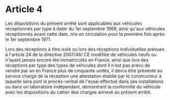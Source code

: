 # Article 4

Les dispositions du présent arrêté sont applicables aux véhicules réceptionnés par type à dater du 1er septembre 1969, ainsi qu'aux véhicules réceptionnés avant cette date, mis en circulation pour la première fois après le 1er septembre 1971.

Lors des réceptions à titre isolé ou lors des réceptions individuelles prévues à l'article 24 de la directive 2007/46/ CE modifiée de véhicules neufs ou n'ayant jamais encore été immatriculés en France, ainsi que lors des réceptions par type des types de véhicules dont il n'est pas prévu de vendre par an en France plus de cinquante unités, il devra être présenté au service chargé de la réception une attestation établie par le constructeur à laquelle sera joint le procès-verbal de l'essai effectué dans ses installations ou dans un laboratoire indépendant, démontrant la conformité du véhicule avec les dispositions du cahier des charges annexé au présent arrêté.
